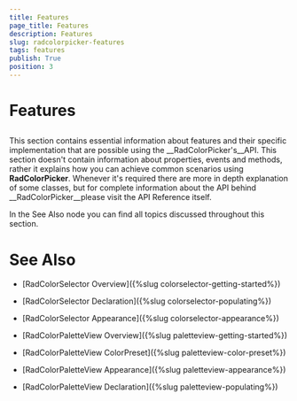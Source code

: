 ```yaml
---
title: Features
page_title: Features
description: Features
slug: radcolorpicker-features
tags: features
publish: True
position: 3
---
```


# Features



## 

This section contains essential information about features and their specific implementation that are possible using the
        __RadColorPicker's__API. This section doesn't contain information about properties, events and methods, rather 
        it explains how you can achieve common scenarios using __RadColorPicker__. Whenever it's required there are more
        in depth explanation of some classes, but for complete information about the API behind __RadColorPicker__please
        visit the API Reference itself.

In the See Also node you can find all topics discussed throughout this section.

# See Also

 * [RadColorSelector Overview]({%slug colorselector-getting-started%})

 * [RadColorSelector Declaration]({%slug colorselector-populating%})

 * [RadColorSelector Appearance]({%slug colorselector-appearance%})

 * [RadColorPaletteView Overview]({%slug paletteview-getting-started%})

 * [RadColorPaletteView ColorPreset]({%slug paletteview-color-preset%})

 * [RadColorPaletteView Appearance]({%slug paletteview-appearance%})

 * [RadColorPaletteView Declaration]({%slug paletteview-populating%})
